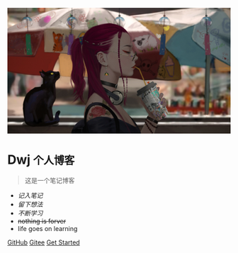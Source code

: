 <!-- _coverpage.md -->

![logo](imgs/黑猫与少女.png)

# **Dwj** <small>**个人博客**</small>

> 这是一个笔记博客

- *记入笔记*
- *留下想法*
- *不断学习*
- ~~nothing is forver~~
- life goes on learning

[GitHub](https://github.com/dwjnee)
[Gitee](https://gitee.com/segment-wj)
[Get Started](README.md)

